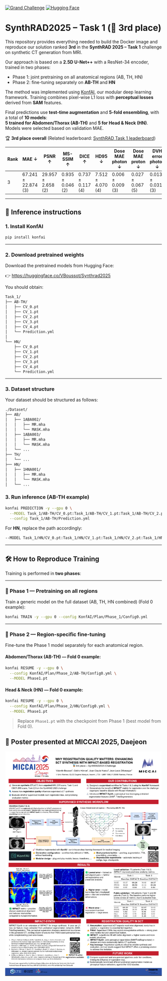 [![Grand Challenge](https://img.shields.io/badge/Grand%20Challenge-SynthRad_2025-blue)](https://synthrad2025.grand-challenge.org/) [![Hugging Face](https://img.shields.io/badge/🤗%20Hugging%20Face-Synthrad_2025-orange)](https://huggingface.co/VBoussot/Synthrad2025)

# SynthRAD2025 – Task 1 (🥉 3rd place)

This repository provides everything needed to build the Docker image and reproduce our solution ranked **3rd** in the **SynthRAD 2025 – Task 1** challenge on synthetic CT generation from MRI.

Our approach is based on a **2.5D U-Net++** with a ResNet-34 encoder, trained in two phases:
- Phase 1: joint pretraining on all anatomical regions (AB, TH, HN)
- Phase 2: fine-tuning separately on **AB-TH** and **HN**

The method was implemented using [KonfAI](https://github.com/vboussot/KonfAI), our modular deep learning framework. Training combines pixel-wise L1 loss with **perceptual losses** derived from **SAM** features.

Final predictions use **test-time augmentation** and **5-fold ensembling**, with a total of **10 models**:  
**5 trained for Abdomen/Thorax (AB-TH)** and **5 for Head & Neck (HN)**.  
Models were selected based on validation MAE.

🏆 **3rd place overall**
(Related leaderboard: [SynthRAD Task 1 leaderboard](https://synthrad2025.grand-challenge.org/evaluation/test-task-1-mri/leaderboard/))

| Rank | MAE ↓             | PSNR ↑            | MS-SSIM ↑        | DICE ↑           | HD95 ↓           | Dose MAE photon ↓ | Dose MAE proton ↓ | DVH error photon ↓ | DVH error proton ↓ | GPR 2mm/2% photon ↑ | GPR 2mm/2% proton ↑ |
|------|-------------------|-------------------|------------------|------------------|------------------|-------------------|-------------------|---------------------|---------------------|----------------------|----------------------|
| 3    | 67.241 ± 22.874 (3)| 29.957 ± 2.658 (2)| 0.935 ± 0.046 (2)| 0.737 ± 0.117 (4)| 7.512 ± 4.070 (4)| 0.006 ± 0.009 (3) | 0.027 ± 0.067 (5) | 0.013 ± 0.031 (3)   | 0.067 ± 0.031 (3)   | 98.880 ± 4.556 (1)   | 82.191 ± 10.164 (3)  |

---

## 🚀 Inference instructions

### 1. Install KonfAI

```bash
pip install konfai
```

---

### 2. Download pretrained weights

Download the pretrained models from Hugging Face:

👉 https://huggingface.co/VBoussot/Synthrad2025

You should obtain:

```
Task_1/
├── AB-TH/
│   ├── CV_0.pt
│   ├── CV_1.pt
│   ├── CV_2.pt
│   ├── CV_3.pt
│   ├── CV_4.pt
│   └── Prediction.yml
│
└── HN/
    ├── CV_0.pt
    ├── CV_1.pt
    ├── CV_2.pt
    ├── CV_3.pt
    ├── CV_4.pt
    └── Prediction.yml
```

---

### 3. Dataset structure

Your dataset should be structured as follows:

```
./Dataset/
├── AB/
│   ├── 1ABA002/
│   │   ├── MR.mha
│   │   └── MASK.mha
│   ├── 1ABA003/
│   │   ├── MR.mha
│   │   └── MASK.mha
│   └── ...
├── TH/
│   └── ...
├── HN/
│   ├── 1HNA001/
│   │   ├── MR.mha
│   │   └── MASK.mha
│   └── ...
```

### 3. Run inference (AB-TH example)

```bash
konfai PREDICTION -y --gpu 0 \
  --MODEL Task_1/AB-TH/CV_0.pt:Task_1/AB-TH/CV_1.pt:Task_1/AB-TH/CV_2.pt:Task_1/AB-TH/CV_3.pt:Task_1/AB-TH/CV_4.pt \
  --config Task_1/AB-TH/Prediction.yml
```

For **HN**, replace the path accordingly:

```bash
--MODEL Task_1/HN/CV_0.pt:Task_1/HN/CV_1.pt:Task_1/HN/CV_2.pt:Task_1/HN/CV_3.pt:Task_1/HN/CV_4.pt  --config Task_1/HN/Prediction.yml
```

---
## 🛠️ How to Reproduce Training

Training is performed in **two phases**:

---

### 🔹 Phase 1 — Pretraining on all regions

Train a generic model on the full dataset (AB, TH, HN combined) (Fold 0 example):

```bash
konfai TRAIN -y --gpu 0 --config KonfAI/Plan/Phase_1/Config0.yml
```

---

### 🔹 Phase 2 — Region-specific fine-tuning

Fine-tune the Phase 1 model separately for each anatomical region.

#### Abdomen/Thorax (AB-TH) — Fold 0 example:

```bash
konfai RESUME -y --gpu 0 \
  --config KonfAI/Plan/Phase_2/AB-TH/Config0.yml \
  --MODEL Phase1.pt
```

#### Head & Neck (HN) — Fold 0 example:

```bash
konfai RESUME -y --gpu 0 \
  --config KonfAI/Plan/Phase_2/HN/Config0.yml \
  --MODEL Phase1.pt
```

> Replace `Phase1.pt` with the checkpoint from Phase 1 (best model from Fold 0).

## 📌 Poster presented at MICCAI 2025, Daejeon

[![Poster](./MICCAI_POSTER.png)](./MICCAI_POSTER.pdf)
